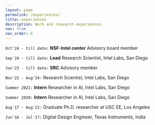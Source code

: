 ```yaml
---
layout: page
permalink: /experiences/
title: experiences
description: Work and research experiences.
nav: true
nav_order: 6
---
```


`Oct'24 - till date:` **NSF-Intel center** Advisory board member

`Sep'24 - till date:` **Lead** Research Scientist, Intel Labs, San Diego

`Jun'23 - till date:` **SRC** Advisory member

`Nov'22 - Aug'24:` Research Scientist, Intel Labs, San Diego

`Summer 2021:` **Intern** Researcher in AI, Intel Labs, San Diego 

`Summer 2020:` **Intern** Researcher in AI, Intel Labs, San Diego 

`Aug'17 - Aug'22:` Graduate Ph.D. researcher at USC EE, Los Angeles

`Jun'16 - Jul'17:` Digital Design Engineer, Texas Instruments, India